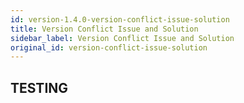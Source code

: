 ```yaml
---
id: version-1.4.0-version-conflict-issue-solution
title: Version Conflict Issue and Solution
sidebar_label: Version Conflict Issue and Solution
original_id: version-conflict-issue-solution
---
```

## TESTING